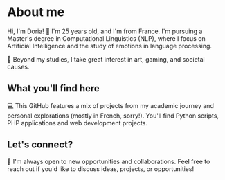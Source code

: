 # About me

Hi, I'm Doria! 👋 I'm 25 years old, and I'm from France. I'm pursuing a Master's degree in Computational Linguistics (NLP), where I focus on Artificial Intelligence and the study of emotions in language processing.  

🌸 Beyond my studies, I take great interest in art, gaming, and societal causes.


## What you'll find here
💻 This GitHub features a mix of projects from my academic journey and personal explorations (mostly in French, sorry!). You'll find Python scripts, PHP applications and web development projects.  


## Let's connect?
🤝 I'm always open to new opportunities and collaborations. Feel free to reach out if you'd like to discuss ideas, projects, or opportunities! 
